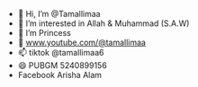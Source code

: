 - 👋 Hi, I’m @Tamallimaa
- 👀 I’m interested in Allah & Muhammad (S.A.W)
- 🌱 I’m Princess
- 💞️ www.youtube.com/@tamallimaa
- 📫 tiktok @tamallimaa6
- 😄 PUBGM 5240899156
- Facebook Arisha Alam
  
<!---

Tamallimaa/Tamallimaa is a ✨ special ✨ repository because its `README.md` (this file) appears on your GitHub profile.
You can click the Preview link to take a at your changes.
--->
